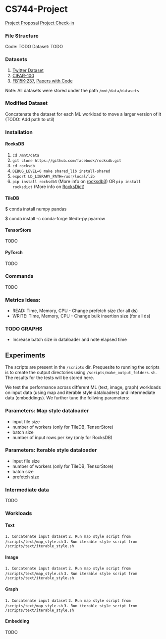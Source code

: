 # CS744-Project

[Project Proposal](https://drive.google.com/drive/u/2/folders/17alBOquTtHBdmi9bu8b_zSJWVMvB24WF)
[Project Check-in](https://docs.google.com/document/d/1ZmUIVHlWYe_GlfWPdzbpVuOkVHCzkgGqR1IKiRh_7Cg/edit#)

### File Structure
Code: TODO 
Dataset: TODO

### Datasets
1. [Twitter Dataset](https://www.kaggle.com/datasets/kazanova/sentiment140)
2. [CIFAR-100](https://www.kaggle.com/datasets/fedesoriano/cifar100)
3. [FB15K-237](https://www.microsoft.com/en-us/download/details.aspx?id=52312), [Papers with Code](https://paperswithcode.com/dataset/fb15k-237)

Note: All datasets were stored under the path `/mnt/data/datasets`

### Modified Dataset
Concatenate the dataset for each ML workload to move a larger version of it (TODO: Add path to util)

### Installation
#### RocksDB
1. `cd /mnt/data`
2. `git clone https://github.com/facebook/rocksdb.git`
3. `cd rocksdb`
4. `DEBUG_LEVEL=0 make shared_lib install-shared`
5. `export LD_LIBRARY_PATH=/usr/local/lib`
6. `pip install rocksdb3` (More info on [rocksdb3](https://pypi.org/project/rocksdb3/)) OR
`pip install rocksdict` (More info on [RocksDict](https://github.com/Congyuwang/RocksDict))

#### TileDB
$ conda install numpy pandas

$ conda install -c conda-forge tiledb-py pyarrow

#### TensorStore
TODO

#### PyTorch
TODO

### Commands
TODO

### Metrics Ideas:
- READ: Time, Memory, CPU - Change prefetch size (for all ds)
- WRITE: Time, Memory, CPU - Change bulk insertion size (for all ds)

### TODO GRAPHS
- Increase batch size in dataloader and note elapsed time

## Experiments
The scripts are present in the `/scripts` dir. Prequesite to running the scripts is to create the output directories using `/scripts/make_output_folders.sh`. The results for the tests will be stored here.  

We test the performance across different ML (text, image, graph) workloads on input data (using map and iterable style dataloaders) and intermediate data (embeddings). We further tune the follwing parameters: 

### Parameters: Map style dataloader
- input file size
- number of workers (only for TileDB, TensorStore)
- batch size
- number of input rows per key (only for RocksDB)

### Parameters: Iterable style dataloader
- input file size
- number of workers (only for TileDB, TensorStore)
- batch size
- prefetch size

### Intermediate data
TODO

### Workloads
#### Text
`1. Concatenate input dataset`
`2. Run map style script from /scripts/text/map_style.sh`
`3. Run iterable style script from /scripts/text/iterable_style.sh`

#### Image
`1. Concatenate input dataset`
`2. Run map style script from /scripts/text/map_style.sh`
`3. Run iterable style script from /scripts/text/iterable_style.sh`

#### Graph
`1. Concatenate input dataset`
`2. Run map style script from /scripts/text/map_style.sh`
`3. Run iterable style script from /scripts/text/iterable_style.sh`

#### Embedding
TODO
